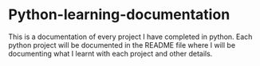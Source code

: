 # Python-learning-documentation
This is a documentation of every project I have completed in python. Each python project will be documented in the README file where I will be documenting what I learnt with each project and other details.
